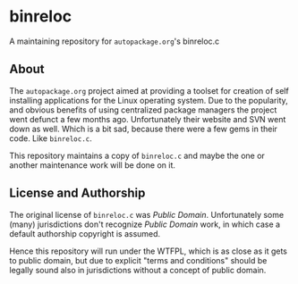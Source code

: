 binreloc
========

A maintaining repository for `autopackage.org`'s binreloc.c

About
-----

The `autopackage.org` project aimed at providing a toolset for creation
of self installing applications for the Linux operating system. Due
to the popularity, and obvious benefits of using centralized package
managers the project went defunct a few months ago. Unfortunately their
website and SVN went down as well. Which is a bit sad, because there were
a few gems in their code. Like `binreloc.c`.

This repository maintains a copy of `binreloc.c` and maybe the one or
another maintenance work will be done on it.

License and Authorship
----------------------

The original license of `binreloc.c` was *Public Domain*. Unfortunately
some (many) jurisdictions don't recognize *Public Domain* work, in which
case a default authorship copyright is assumed.

Hence this repository will run under the WTFPL, which is as close as it
gets to public domain, but due to explicit "terms and conditions" should
be legally sound also in jurisdictions without a concept of public domain.
